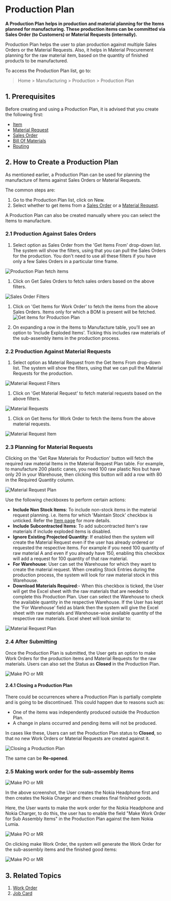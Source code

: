<!-- add breadcrumbs -->
# Production Plan

**A Production Plan helps in production and material planning for the Items planned for manufacturing. These production items can be committed via Sales Order (to Customers) or Material Requests (internally).**

Production Plan helps the user to plan production against multiple Sales Orders or the Material Requests. Also, it helps in Material Procurement planning for the raw material item, based on the quantity of finished products to be manufactured.

To access the Production Plan list, go to:

> Home > Manufacturing > Production > Production Plan

## 1. Prerequisites
Before creating and using a Production Plan, it is advised that you create the following first:

* [Item](/docs/v12/user/manual/en/stock/item)
* [Material Request](/docs/v12/user/manual/en/stock/material-request)
* [Sales Order](/docs/v12/user/manual/en/selling/sales-order)
* [Bill Of Materials](/docs/v12/user/manual/en/manufacturing/bill-of-materials)
* [Routing](/docs/v12/user/manual/en/manufacturing/routing)

## 2. How to Create a Production Plan
As mentioned earlier, a Production Plan can be used for planning the manufacture of Items against Sales Orders or Material Requests.

The common steps are:

1. Go to the Production Plan list, click on New.
1. Select whether to get items from a [Sales Order](/docs/v12/user/manual/en/selling/sales-order) or a [Material Request](/docs/v12/user/manual/en/stock/material-request).

A Production Plan can also be created manually where you can select the Items to manufacture.

### 2.1 Production Against Sales Orders

1. Select option as Sales Order from the 'Get Items From' drop-down list. The system will show the filters, using that you can pull the Sales Orders for the production. You don't need to use all these filters if you have only a few Sales Orders in a particular time frame.

  ![Production Plan fetch items]({{docs_base_url}}/v12/assets/img/manufacturing/pp_fetch_from.png)

1. Click on Get Sales Orders to fetch sales orders based on the above filters.

  ![Sales Order Filters]({{docs_base_url}}/v12/assets/img/manufacturing/sales_order_filter.png)

1. Click on 'Get Items for Work Order' to fetch the items from the above Sales Orders. Items only for which a BOM is present will be fetched.
  ![Get items for Production Plan]({{docs_base_url}}/v12/assets/img/manufacturing/get_items_wo.png)

1. On expanding a row in the Items to Manufacture table, you'll see an option to 'Include Exploded Items'. Ticking this includes raw materials of the sub-assembly items in the production process.

### 2.2 Production Against Material Requests

1. Select option as Material Request from the Get Items From drop-down list. The system will show the filters, using that we can pull the Material Requests for the production.

  <img class="screenshot" alt="Material Request Filters" src="{{docs_base_url}}/v12/assets/img/manufacturing/material_request_filter.png">

1. Click on 'Get Material Request' to fetch material requests based on the above filters.

  <img class="screenshot" alt="Material Requests" src="{{docs_base_url}}/v12/assets/img/manufacturing/material_requests.png">

1. Click on Get Items for Work Order to fetch the items from the above material requests.

  <img class="screenshot" alt="Material Request Item" src="{{docs_base_url}}/v12/assets/img/manufacturing/material_request_items.png">

### 2.3 Planning for Material Requests

Clicking on the 'Get Raw Materials for Production' button will fetch the required raw material Items in the Material Request Plan table. For example, to manufacture 200 plastic canes, you need 100 raw plastic Nos but have only 20 in your Warehouse, then clicking this button will add a row with 80 in the Required Quantity column.

<img class="screenshot" alt="Material Request Plan" src="{{docs_base_url}}/v12/assets/img/manufacturing/material_request_plan.png">

Use the following checkboxes to perform certain actions:

  * <b>Include Non Stock Items</b>: To include non-stock items in the material request planning. i.e. Items for which 'Maintain Stock' checkbox is unticked. Refer the [Item page](/docs/v12/user/manual/en/stock/item#12-options-when-creating-an-item) for more details.
  * <b>Include Subcontracted Items</b>: To add subcontracted Item's raw materials if include exploded items is disabled.
  * <b>Ignore Existing Projected Quantity</b>: If enabled then the system will create the Material Request even if the user has already ordered or requested the respective items. For example if you need 100 quantity of raw material A and even if you already have 150, enabling this checkbox will add a request for 100 quantity of that raw material.
  * <b>For Warehouse</b>: User can set the Warehouse for which they want to create the material request. When creating Stock Entries during the production process, the system will look for raw material stock in this Warehouse.
  * <b>Download Materials Required</b>:- When this checkbox is ticked, the User will get the Excel sheet with the raw materials that are needed to complete this Production Plan. User can select the Warehouse to check the available quantity in the respective Warehouse. If the User has kept the 'For Warehouse' field as blank then the system will give the Excel sheet with raw materials and Warehouse-wise available quantity of the respective raw materials. Excel sheet will look similar to:

 <img class="screenshot" alt="Material Request Plan" src="{{docs_base_url}}/v12/assets/img/manufacturing/material_request_excel.png">

### 2.4 After Submitting

Once the Production Plan is submitted, the User gets an option to make Work Orders for the production items and Material Requests for the raw materials. Users can also set the Status as **Closed** in the Production Plan.

<img class="screenshot" alt="Make PO or MR" src="{{docs_base_url}}/v12/assets/img/manufacturing/make_prod_mr_wo.png">

#### 2.4.1 Closing a Production Plan

There could be occurrences where a Production Plan is partially complete and is going to be discontinued. This could happen due to reasons such as:

- One of the items was independently produced outside the Production Plan.
- A change in plans occurred and pending items will not be produced.

In cases like these, Users can set the Production Plan status to **Closed**, so that no new Work Orders or Material Requests are created against it.

<img class="screenshot" alt="Closing a Production Plan" src="{{docs_base_url}}/v12/assets/img/manufacturing/production_plan_status.gif">

The same can be **Re-opened**.

### 2.5 Making work order for the sub-assembly items

<img class="screenshot" alt="Make PO or MR" src="{{docs_base_url}}/v12/assets/img/manufacturing/nokia_phone_bom.png">

In the above screenshot, the User creates the Nokia Headphone first and then creates the Nokia Charger and then creates final finished goods.

Here, the User wants to make the work order for the Nokia Headphone and Nokia Charger, to do this, the user has to enable the field "Make Work Order for Sub Assembly Items" in the Production Plan against the item Nokia Lumia.

<img class="screenshot" alt="Make PO or MR" src="{{docs_base_url}}/v12/assets/img/manufacturing/production_plan_for_subassembely.png">

On clicking make Work Order, the system will generate the Work Order for the sub-assembly items and the finished good items:

<img class="screenshot" alt="Make PO or MR" src="{{docs_base_url}}/v12/assets/img/manufacturing/wo_against_the_production_plan.png">

## 3. Related Topics
1. [Work Order](/docs/v12/user/manual/en/manufacturing/work-order)
1. [Job Card](/docs/v12/user/manual/en/manufacturing/job-card)
